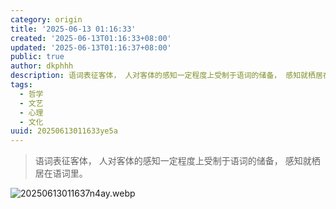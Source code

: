 ```yaml
---
category: origin
title: '2025-06-13 01:16:33'
created: '2025-06-13T01:16:33+08:00'
updated: '2025-06-13T01:16:37+08:00'
public: true
author: dkphhh
description: 语词表征客体， 人对客体的感知一定程度上受制于语词的储备， 感知就栖居在语词里……
tags:
  - 哲学
  - 文艺
  - 心理
  - 文化
uuid: 20250613011633ye5a
---
```


> 语词表征客体， 人对客体的感知一定程度上受制于语词的储备， 感知就栖居在语词里。

![20250613011637n4ay.webp](https://img.dkphhh.me/20250613011637n4ay.webp)
